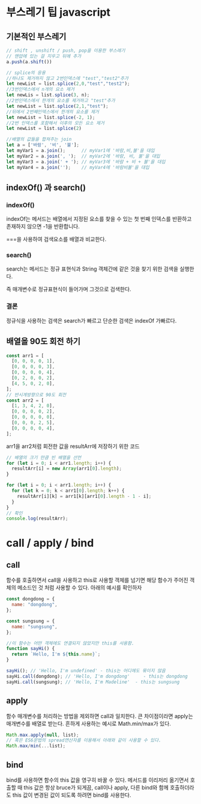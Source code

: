 # 부스레기 팁 javascript

## 기본적인 부스레기

```javascript
// shift , unshift / push, pop을 이용한 부스레기
// 맨압에 있는 걸 지우고 뒤에 추가 
a.push(a.shift())

// splice의 응용
//하나도 제거하지 않고 2번인덱스에 "test","test2"추가
let newList = list.splice(2,0,"test","test2");
//3번인덱스에서 n개의 요소 제거
let newLis = list.splice(3, n);
//2번인덱스에서 한개의 요소를 제거하고 "test"추가
let newList = list.splice(2,1,"test");
//뒤에서 2번째인덱스에서 한개의 요소를 제거
let newList = list.splice(-2, 1);
//2번 인덱스를 포함해서 이후의 모든 요소 제거
let newList = list.splice(2)

//배열의 값들을 합쳐주는 join
let a = ['바람', '비', '불'];
let myVar1 = a.join();      // myVar1에 '바람,비,불'을 대입
let myVar2 = a.join(', ');  // myVar2에 '바람, 비, 불'을 대입
let myVar3 = a.join(' + '); // myVar3에 '바람 + 비 + 불'을 대입
let myVar4 = a.join('');    // myVar4에 '바람비불'을 대입
```



## indexOf() 과 search()

### indexOf()

indexOf는 메서드는 배열에서 지정된 요소를 찾을 수 있는 첫 번째 인덱스를 반환하고 존재하지 않으면 -1을 반환합니다.

 ===을 사용하여 검색요소를 배열과 비교한다.

### search()

search는 메서드는 정규 표현식과 String 객체간에 같은 것을 찾기
위한 검색을 실행한다.

즉 매개변수로 정규표현식이 들어가며 그것으로 검색한다.

### 결론

정규식을 사용하는 검색은 search가 빠르고 단순한 검색은 indexOf 가빠르다.



## 배열을 90도 회전 하기

```javascript
const arr1 = [
  [0, 0, 0, 0, 1],
  [0, 0, 0, 0, 3],
  [0, 0, 0, 0, 4],
  [0, 2, 0, 0, 2],
  [4, 5, 0, 2, 0],
];
// 반시계방향으로 90도 회전
const arr2 = [
  [1, 3, 4, 2, 0],
  [0, 0, 0, 0, 2],
  [0, 0, 0, 0, 0],
  [0, 0, 0, 2, 5],
  [0, 0, 0, 0, 4],
];
```

arr1을 arr2처럼 회전한 값을 resultArr에 저장하기 위한 코드

```javascript
// 배열의 크기 만큼 빈 배열을 선언
for (let i = 0; i < arr1.length; i++) {
  resultArr[i] = new Array(arr1[0].length);
}

for (let i = 0; i < arr1.length; i++) {
  for (let k = 0; k < arr1[0].length; k++) {
    resultArr[i][k] = arr1[k][arr1[0].length - 1 - i];
  }
}
// 확인
console.log(resultArr);
```





# call / apply / bind

## call

함수를 호출하면서 call을 사용하고 this로 사용할 객체를 넘기면 해당 함수가 주어진 객체의 메소드인 것 처럼 사용할 수 있다. 아래의 예시를 확인하자

```javascript
const dongdong = {
  name: "dongdong",
};

const sungsung = {
  name: "sungsung",
};

//이 함수는 어떤 객체에도 연결되지 않았지만 this를 사용함.
function sayHi() {
  return `Hello, I'm ${this.name}`;
}

sayHi(); // 'Hello, I'm undefined' - this는 어디에도 묶이지 않음
sayHi.call(dongdong); // 'Hello, I'm dongdong'     - this는 dongdong
sayHi.call(sungsung); // 'Hello, I'm Madeline'  - this는 sungsung

```



## apply

함수 매개변수를 처리하는 방법을 제외하면 call과 일치한다. 큰 차이점이라면 apply는 매개변수를 배열로 받는다. 흔하게 사용하는 예시로 Math.min/max가 있다.

```javascript
Math.max.apply(null, list);
// 혹은 ES6문법의 spread연산자를 이용해서 아래와 같이 사용할 수 있다.
Math.max/min(...list);
```





## bind

bind를 사용하면 함수의 this 값을 영구히 바꿀 수 있다. 메서드를 이리저리 옮기면서 호출할 때 this 값은 항상 bruce가 되게끔, call이나 apply, 다른 bind와 함께 호출하더라도 this 값이 변경된 값이 되도록 하려면 bind를 사용한다.



